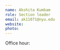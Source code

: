 ```yaml
---
name: Akshita Kumbam 
role: Section leader
email: ak11071@nyu.edu
website:  
photo: 
---
```


Office hour: 
